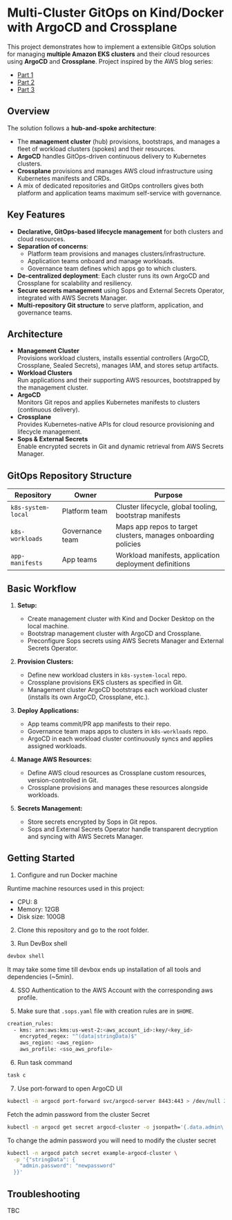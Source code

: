 # Multi-Cluster GitOps on Kind/Docker with ArgoCD and Crossplane

This project demonstrates how to implement a extensible GitOps solution for managing **multiple Amazon EKS clusters** and their cloud resources using **ArgoCD** and **Crossplane**. Project inspired by the AWS blog series:

- [Part 1](https://aws.amazon.com/blogs/containers/part-1-build-multi-cluster-gitops-using-amazon-eks-flux-cd-and-crossplane/)
- [Part 2](https://aws.amazon.com/blogs/containers/part-2-multi-cluster-gitops-cluster-fleet-provisioning-and-bootstrapping/)
- [Part 3](https://aws.amazon.com/blogs/containers/part-3-multi-cluster-gitops-application-onboarding/)

## Overview

The solution follows a **hub-and-spoke architecture**:
- The **management cluster** (hub) provisions, bootstraps, and manages a fleet of workload clusters (spokes) and their resources.
- **ArgoCD** handles GitOps-driven continuous delivery to Kubernetes clusters.
- **Crossplane** provisions and manages AWS cloud infrastructure using Kubernetes manifests and CRDs.
- A mix of dedicated repositories and GitOps controllers gives both platform and application teams maximum self-service with governance.

## Key Features

- **Declarative, GitOps-based lifecycle management** for both clusters and cloud resources.
- **Separation of concerns**:
  - Platform team provisions and manages clusters/infrastructure.
  - Application teams onboard and manage workloads.
  - Governance team defines which apps go to which clusters.
- **De-centralized deployment**: Each cluster runs its own ArgoCD and Crossplane for scalability and resiliency.
- **Secure secrets management** using Sops and External Secrets Operator, integrated with AWS Secrets Manager.
- **Multi-repository Git structure** to serve platform, application, and governance teams.

## Architecture

- **Management Cluster**  
  Provisions workload clusters, installs essential controllers (ArgoCD, Crossplane, Sealed Secrets), manages IAM, and stores setup artifacts.
- **Workload Clusters**  
  Run applications and their supporting AWS resources, bootstrapped by the management cluster.
- **ArgoCD**  
  Monitors Git repos and applies Kubernetes manifests to clusters (continuous delivery).
- **Crossplane**  
  Provides Kubernetes-native APIs for cloud resource provisioning and lifecycle management.
- **Sops & External Secrets**  
  Enable encrypted secrets in Git and dynamic retrieval from AWS Secrets Manager.


## GitOps Repository Structure

| Repository        | Owner            | Purpose                                                               |
|-------------------|------------------|-----------------------------------------------------------------------|
| `k8s-system-local`| Platform team    | Cluster lifecycle, global tooling, bootstrap manifests                |
| `k8s-workloads`   | Governance team  | Maps app repos to target clusters, manages onboarding policies        |
| `app-manifests`   | App teams        | Workload manifests, application deployment definitions                |  

## Basic Workflow

1. **Setup:**
   - Create management cluster with Kind and Docker Desktop on the local machine.
   - Bootstrap management cluster with ArgoCD and Crossplane.
   - Preconfigure Sops secrets using AWS Secrets Manager and External Secrets Operator.

2. **Provision Clusters:**
   - Define new workload clusters in `k8s-system-local` repo.
   - Crossplane provisions EKS clusters as specified in Git.
   - Management cluster ArgoCD bootstraps each workload cluster (installs its own ArgoCD, Crossplane, etc.).

3. **Deploy Applications:**
   - App teams commit/PR app manifests to their repo.
   - Governance team maps apps to clusters in `k8s-workloads` repo.
   - ArgoCD in each workload cluster continuously syncs and applies assigned workloads.

4. **Manage AWS Resources:**
   - Define AWS cloud resources as Crossplane custom resources, version-controlled in Git.
   - Crossplane provisions and manages these resources alongside workloads.

5. **Secrets Management:**
   - Store secrets encrypted by Sops in Git repos.
   - Sops and External Secrets Operator handle transparent decryption and syncing with AWS Secrets Manager.

## Getting Started

1. Configure and run Docker machine

Runtime machine resources used in this project:
- CPU: 8
- Memory: 12GB
- Disk size: 100GB

2. Clone this repository and go to the root folder.

3. Run DevBox shell

```bash
devbox shell
```

It may take some time till devbox ends up installation of all tools and dependencies (~5min).

4. SSO Authentication to the AWS Account with the corresponding aws profile.

5. Make sure that `.sops.yaml` file with creation rules are in `$HOME`.

```bash
creation_rules:
  - kms: arn:aws:kms:us-west-2:<aws_account_id>:key/<key_id>
    encrypted_regex: "^(data|stringData)$"
    aws_region: <aws_region>
    aws_profile: <sso_aws_profile>
```

6. Run task command

```bash
task c
```

7. Use port-forward to open ArgoCD UI

```bash
kubectl -n argocd port-forward svc/argocd-server 8443:443 > /dev/null 2>&1 &
```

Fetch the admin password from the cluster Secret

```bash
kubectl -n argocd get secret argocd-cluster -o jsonpath='{.data.admin\.password}' | base64 -d
```

To change the admin password you will need to modify the cluster secret

```bash
kubectl -n argocd patch secret example-argocd-cluster \
  -p '{"stringData": {
    "admin.password": "newpassword"
  }}'
```

## Troubleshooting

TBC